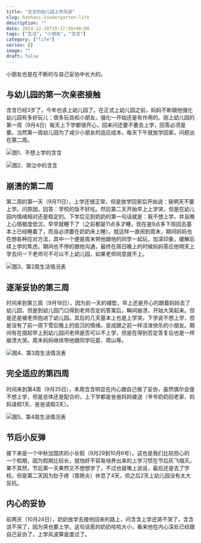 ```yaml
---
title: "含含的幼儿园上学风波"
slug: hanhans-kindergarten-life
description: ""
date: 2024-12-16T19:37:58+08:00
tags: ["生活", "小朋友", "含含"]
category: ["life"]
series: []
image: ""
draft: false
---
```


小朋友也是在不断的与自己妥协中长大的。

## 与幼儿园的第一次亲密接触

含含已经3岁了，今年也该上幼儿园了。在正式上幼儿园之前，妈妈不断跟他强化幼儿园有多好玩儿：很多玩具和小朋友。强化一开始还是有作用的。刚上幼儿园的第一周（9月4日）每天上下学都很开心，回来问还要不要去上学，回答必须是要。当然第一周幼儿园为了减少小朋友的适应成本，每天下午就放学回家。问题出在第二周。

![图1、不想上学的含含](https://r2.kdefan.net/blog/2024/12/hanhans-kindergarten-life/01_不想上学的含含.png)

![图2、哭泣中的含含](https://r2.kdefan.net/blog/2024/12/hanhans-kindergarten-life/02_哭泣中的含含.png)

## 崩溃的第二周

第二周的第一天（9月11日），上学还很正常，但是放学回家后开始说：我明天不要上学。问原因，回答：学校的饭不好吃。然后第二天开始早上上学哭，但是在幼儿园内情绪相对还是稳定的。下学后见到奶奶的第一句话就是：我不想上学。并且晚上心情极度低沉，早早就睡下了（之前都是11点多才睡，现在是9点多下班回去基本上已经睡着了，而且必须要在奶奶床上睡）。就这样一直闹到周末，期间妈妈也在想各种应对方法，其中一个便是周末带他跟他的同学一起玩，加深印象，缓解后续上学的焦虑。期间也不停的跟他沟通，最终在周日晚上的时候妈妈答应他明天上学去问一下老师可不可以不上幼儿园，如果老师同意就不上。

![图3、第2周生活情况表](https://r2.kdefan.net/blog/2024/12/hanhans-kindergarten-life/03_第2周生活情况表.jpeg)

## 逐渐妥协的第三周

时间来到第三周（9月18日），因为前一天的铺垫，早上还是开心的跟着妈妈去了幼儿园，但是到幼儿园门口得到老师否定的答案后，瞬间崩溃，开始大哭起来。但是还是被老师抱进了幼儿园。其后的几天基本上也是上学哭，下学说不想上学，但是没有了前一周下雪后晚上的低沉的情绪，变成跟之前一样活泼快乐的小朋友。期间有在提起早上到幼儿园问老师是否可以不上学，但是在得到否定答复后也是一样崩溃大哭。周末妈妈继续带他跟同学玩耍、爬山等。

![图4、第3周生活情况表](https://r2.kdefan.net/blog/2024/12/hanhans-kindergarten-life/04_第3周生活情况表.jpeg)

## 完全适应的第四周

时间来到第4周（9月25日），本周含含明显在内心跟自己做了妥协，虽然偶尔会提不想上学，但是总体还是配合的，上下学都是爸爸妈妈接送（爷爷奶奶回老家，妈妈请假1天、爸爸请假3天）。

![图5、第4周生活情况表](https://r2.kdefan.net/blog/2024/12/hanhans-kindergarten-life/05_第4周生活情况表.jpeg)

## 节后小反弹

接下来是一个中秋加国庆的小长假（9月29到10月6号）。这也是我们比较担心的一个假期，因为假期比较长，就怕好不容易培养出来的上学习惯在节后灰飞烟灭。果不其然，节后第一天果然又不想想学了，不过也就嘴上说说，最后还是去了学校。但是第二天因为肚子疼（胃肠炎）休息了4天，但之后2天上幼儿园没有太大反抗。

## 内心的妥协

前两天（10月24日），奶奶放学去接他回来的路上，问含含上学还哭不哭了，含含说不哭了，因为哭也要上学。这句话惹的奶奶哈哈大小，看来他在内心深处已经跟自己妥协了，上学风波算是度过了。


